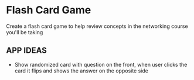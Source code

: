 # Flash Card Game

Create a flash card game to help review concepts in the networking course you'll be taking

## APP IDEAS 

- Show randomized card with question on the front, when user clicks the card it flips and shows the answer on the opposite side